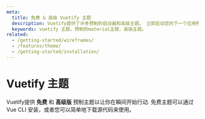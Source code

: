 ```yaml
---
meta:
  title: 免费 & 高级 Vuetify 主题
  description: Vuetify提供了许多预制的启动器和高级主题。 立即启动您的下一个应用程序，不需要设计技能。
  keywords: vuetify 主题，预制的material主题，高级主题。
related:
  - /getting-started/wireframes/
  - /features/theme/
  - /getting-started/installation/
---
```


# Vuetify 主题

Vuetify提供 **免费** 和 **高级版** 预制主题以让你在瞬间开始行动. 免费主题可以通过 Vue CLI 安装，或者您可以简单地下载源代码来使用。

<premium-themes />

<backmatter />
